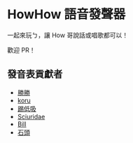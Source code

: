 # HowHow 語音發聲器
一起來玩ㄅ，讓 How 哥說話或唱歌都可以！

歡迎 PR！

## 發音表貢獻者
-   [勝勝](https://gnehs.net/)
-   [koru](https://koru.me/)
-   [踢低吸](https://tdccc.com.tw/)
-   [Sciuridae](https://sciuridae.me/)
-   [Bill](https://github.com/bill96012)
-   [石頭](https://t510599.github.io/)